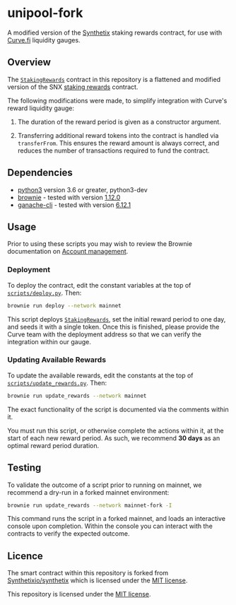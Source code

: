 # unipool-fork
A modified version of the [Synthetix](https://github.com/Synthetixio/synthetix) staking rewards contract, for use with [Curve.fi](https://github.com/curvefi) liquidity gauges.

## Overview

The [`StakingRewards`](contracts/StakingRewards.sol) contract in this repository is a flattened and modified version of the SNX [staking rewards](https://github.com/Synthetixio/synthetix/blob/master/contracts/StakingRewards.sol) contract.

The following modifications were made, to simplify integration with Curve's reward liquidity gauge:

1. The duration of the reward period is given as a constructor argument.

2. Transferring additional reward tokens into the contract is handled via `transferFrom`. This ensures the reward amount is always correct, and reduces the number of transactions required to fund the contract.

## Dependencies

* [python3](https://www.python.org/downloads/release/python-368/) version 3.6 or greater, python3-dev
* [brownie](https://github.com/iamdefinitelyahuman/brownie) - tested with version [1.12.0](https://github.com/eth-brownie/brownie/releases/tag/v1.12.0)
* [ganache-cli](https://github.com/trufflesuite/ganache-cli) - tested with version [6.12.1](https://github.com/trufflesuite/ganache-cli/releases/tag/v6.12.1)

## Usage

Prior to using these scripts you may wish to review the Brownie documentation on [Account management](https://eth-brownie.readthedocs.io/en/stable/account-management.html).

### Deployment

To deploy the contract, edit the constant variables at the top of [`scripts/deploy.py`](scripts/deploy.py). Then:

```bash
brownie run deploy --network mainnet
```

This script deploys [`StakingRewards`](contracts/StakingRewards.sol), set the initial reward period to one day, and seeds it with a single token. Once this is finished, please provide the Curve team with the deployment address so that we can verify the integration within our gauge.

### Updating Available Rewards

To update the available rewards, edit the constants at the top of [`scripts/update_rewards.py`](scripts/update_rewards.py). Then:

```bash
brownie run update_rewards --network mainnet
```

The exact functionality of the script is documented via the comments within it.

You must run this script, or otherwise complete the actions within it, at the start of each new reward period. As such, we recommend **30 days** as an optimal reward period duration.

## Testing

To validate the outcome of a script prior to running on mainnet, we recommend a dry-run in a forked mainnet environment:

```bash
brownie run update_rewards --network mainnet-fork -I
```

This command runs the script in a forked mainnet, and loads an interactive console upon completion. Within the console you can interact with the contracts to verify the expected outcome.

## Licence

The smart contract within this repository is forked from [Synthetixio/synthetix](https://github.com/Synthetixio/synthetix/tree/master) which is licensed under the [MIT license](https://github.com/Synthetixio/synthetix/blob/develop/LICENSE).

This repository is licensed under the [MIT license](LICENSE).
